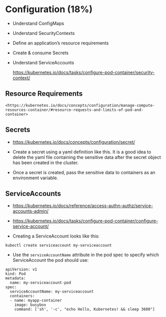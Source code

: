 # Configuration (18%)

* Understand ConfigMaps

* Understand SecurityContexts

* Define an application’s resource requirements

* Create & consume Secrets

* Understand ServiceAccounts

    <https://kubernetes.io/docs/tasks/configure-pod-container/security-context/>
    
 ## Resource Requirements
 
    <https://kubernetes.io/docs/concepts/configuration/manage-compute-resources-container/#resource-requests-and-limits-of-pod-and-container>
    
  ## Secrets
  
  * <https://kubernetes.io/docs/concepts/configuration/secret/>
  
  * Create a secret using a yaml definition like this. It is a good idea to delete the yaml file containing the sensitive data after the secret object has been created in the cluster.
  
  * Once a secret is created, pass the sensitive data to containers as an environment variable.
  
  
  ## ServiceAccounts

  * <https://kubernetes.io/docs/reference/access-authn-authz/service-accounts-admin/>

  
  * <https://kubernetes.io/docs/tasks/configure-pod-container/configure-service-account/>
  
  
  * Creating a ServiceAccount looks like this:
  
  ``kubectl create serviceaccount my-serviceaccount``
  
  
  * Use the `serviceAccountName` attribute in the pod spec to specify which ServiceAccount the pod should use:
  
  ``` 
  apiVersion: v1
  kind: Pod
  metadata:
    name: my-serviceaccount-pod
  spec:
    serviceAccountName: my-serviceaccount
    containers:
    - name: myapp-container
      image: busybox
      command: ['sh', '-c', "echo Hello, Kubernetes! && sleep 3600"]
  
  
  
  
  
  ```
